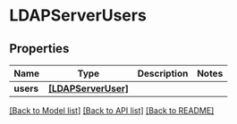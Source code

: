 # LDAPServerUsers


## Properties

Name | Type | Description | Notes
------------ | ------------- | ------------- | -------------
**users** | [**[LDAPServerUser]**](LDAPServerUser.md) |  | 

[[Back to Model list]](../README.md#models) [[Back to API list]](../README.md#api-endpoints) [[Back to README]](../README.md)


